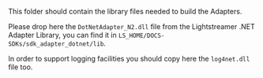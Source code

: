 This folder should contain the library files needed to build the Adapters.

Please drop here the `DotNetAdapter_N2.dll` file from the Lightstreamer .NET Adapter Library, you can find it in `LS_HOME/DOCS-SDKs/sdk_adapter_dotnet/lib`.

In order to support logging facilities you should copy here the `log4net.dll` file too.